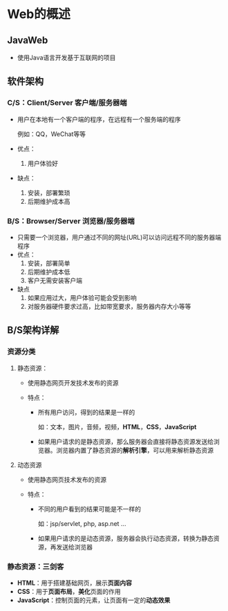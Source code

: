 # Web的概述

## JavaWeb

* 使用Java语言开发基于互联网的项目

## 软件架构

### **C/S**：Client/Server  客户端/服务器端 

+ 用户在本地有一个客户端的程序，在远程有一个服务端的程序

  例如：QQ，WeChat等等

+ 优点：

  1. 用户体验好

+ 缺点：

  1. 安装，部署繁琐
  2. 后期维护成本高

### **B/S**：Browser/Server   浏览器/服务器端

+ 只需要一个浏览器，用户通过不同的网址(URL)可以访问远程不同的服务器端程序
+ 优点：
  1. 安装，部署简单
  2. 后期维护成本低
  3. 客户无需安装客户端
+ 缺点
  1. 如果应用过大，用户体验可能会受到影响
  2. 对服务器硬件要求过高，比如带宽要求，服务器内存大小等等

## B/S架构详解

### 资源分类

1. 静态资源：

   + 使用静态网页开发技术发布的资源

   + 特点：

     + 所有用户访问，得到的结果是一样的

       如：文本，图片，音频，视频，**HTML**，**CSS**，**JavaScript** 

     + 如果用户请求的是静态资源，那么服务器会直接将静态资源发送给浏览器。浏览器内置了静态资源的**解析引擎**，可以用来解析静态资源

2. 动态资源

   + 使用静态网页技术发布的资源

   + 特点：

     + 不同的用户看到的结果可能是不一样的

       如：jsp/servlet, php, asp.net ...

     + 如果用户请求的是动态资源，服务器会执行动态资源，转换为静态资源，再发送给浏览器

### 静态资源：三剑客

+ **HTML**：用于搭建基础网页，展示**页面内容**
+ **CSS**：用于**页面布局**，**美化**页面的作用
+ **JavaScript**：控制页面的元素，让页面有一定的**动态效果**